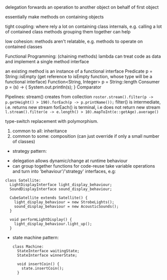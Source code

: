 <!-- SPDX-License-Identifier: zlib-acknowledgement -->

delegation forwards an operation to another object on behalf of first object

essentially make methods on containing objects

tight coupling:
where rely a lot on containing class internals, 
e.g. calling a lot of contained class methods
grouping them together can help

low cohesion:
methods aren't relatable,
e.g. methods to operate on contained classes 

Functional Programming: (chaining methods)
lambda can treat code as data and implement a single method interface

an existing method is an instance of a functional interface
Predicate<String> p = String::isEmpty (get reference to isEmpty function, whose type will be a functional interface)
Function<String, Integer> p = String::length
Consumer<String> p = (s) -> { System.out.println(s); }
Comparator<Object> 

Pipelines:
stream() creates from collection
`roster.stream().filter(p -> p.getHeight() > 190).forEach(p -> p.printName());`
filter() is intermediate, i.e. returns new stream
forEach() is terminal, i.e does not return new stream
`l.stream().filter(e -> e.length() > 10).mapToInt(e::getAge).average()`

type-switch replacement with polymorphism.

1. common to all: inheritance
2. common to some: composition (can just override if only a small number of classes)
  - strategy pattern:
  * delegation allows dynamic/change at runtime behaviour
  * can group together functions for code-reuse
  take variable operations and turn into 'behaviour'/'strategy' interfaces, e.g:
  ```
  class Satellite:
    LightDisplayInterface light_display_behaviour;
    SoundDisplayInterface sound_display_behaviour;
    
    CubeSatellite extends Satellite() {
      light_display_behaviour = new StrobeLights(); 
      sound_display_behaviour = new AcousticSounds(); 
    }

    void performLightDisplay() {
      light_display_behaviour.light_up();
    }
  ```

- state machine pattern:
  ```
  class Machine:
    StateInterface waitingState;
    StateInterface winnerState;

    void insertCoin() {
      state.insertCoin();
    }
  ```
